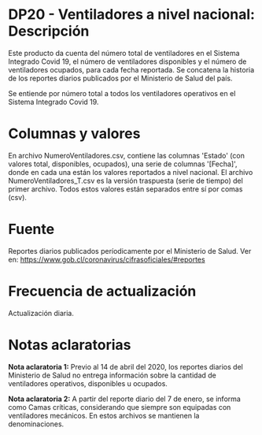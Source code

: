 # DP20 - Ventiladores a nivel nacional: Descripción
Este producto da cuenta del número total de ventiladores en el Sistema Integrado Covid 19, el número de ventiladores disponibles y el número de ventiladores ocupados, para cada fecha reportada. Se concatena la historia de los reportes diarios publicados por el Ministerio de Salud del país.

Se entiende por número total a todos los ventiladores operativos en el Sistema Integrado Covid 19.

# Columnas y valores
En archivo NumeroVentiladores.csv, contiene las columnas 'Estado' (con valores total, disponibles, ocupados), una serie de columnas '[Fecha]', donde en cada una están los valores reportados a nivel nacional. El archivo NumeroVentiladores_T.csv es la versión traspuesta (serie de tiempo) del primer archivo. Todos estos valores están separados entre sí por comas (csv).

# Fuente
Reportes diarios publicados períodicamente por el Ministerio de Salud. Ver en: https://www.gob.cl/coronavirus/cifrasoficiales/#reportes
 
# Frecuencia de actualización
Actualización diaria.

# Notas aclaratorias

**Nota aclaratoria 1:** Previo al 14 de abril del 2020, los reportes diarios del Ministerio de Salud no entrega información sobre la cantidad de ventiladores operativos, disponibles u ocupados.

**Nota aclaratoria 2:** A partir del reporte diario del 7 de enero, se informa como Camas críticas, considerando que siempre son equipadas con ventiladores mecánicos. En estos archivos se mantienen la denominaciones.
